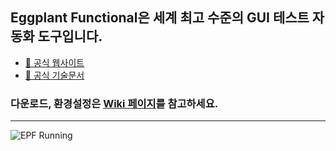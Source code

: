 ## Eggplant Functional은 세계 최고 수준의 GUI 테스트 자동화 도구입니다.
* [:eggplant: 공식 웹사이트](https://eggplant.io/)
* [:page_facing_up: 공식 기술문서](http://docs.testplant.com/eggplant-documentation-home.htm)
### 다운로드, 환경설정은 [Wiki 페이지](https://github.com/Kimrock/Eggplant-Functional/wiki)를 참고하세요.
------
![EPF Running](https://user-images.githubusercontent.com/42508143/54476640-02e3c100-4843-11e9-9bc9-049b0edfb730.png)
<br>

